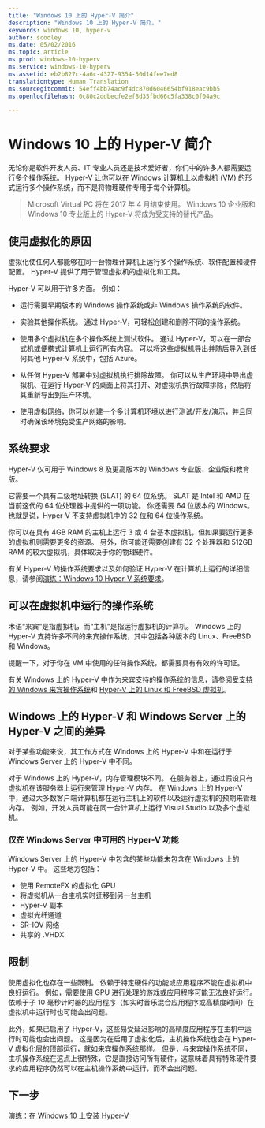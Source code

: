 ```yaml
---
title: "Windows 10 上的 Hyper-V 简介"
description: "Windows 10 上的 Hyper-V 简介。"
keywords: windows 10, hyper-v
author: scooley
ms.date: 05/02/2016
ms.topic: article
ms.prod: windows-10-hyperv
ms.service: windows-10-hyperv
ms.assetid: eb2b827c-4a6c-4327-9354-50d14fee7ed8
translationtype: Human Translation
ms.sourcegitcommit: 54eff4bb74ac9f4dc870d6046654bf918eac9bb5
ms.openlocfilehash: 0c80c2ddbecfe2ef8d35fbd66c5fa338c0f04a9c

---
```


# Windows 10 上的 Hyper-V 简介

无论你是软件开发人员、IT 专业人员还是技术爱好者，你们中的许多人都需要运行多个操作系统。  Hyper-V 让你可以在 Windows 计算机上以虚拟机 (VM) 的形式运行多个操作系统，而不是将物理硬件专用于每个计算机。

> Microsoft Virtual PC 将在 2017 年 4 月结束使用。 Windows 10 企业版和 Windows 10 专业版上的 Hyper-V 将成为受支持的替代产品。  

## 使用虚拟化的原因
虚拟化使任何人都能够在同一台物理计算机上运行多个操作系统、软件配置和硬件配置。  Hyper-V 提供了用于管理虚拟机的虚拟化和工具。

Hyper-V 可以用于许多方面。 例如：

* 运行需要早期版本的 Windows 操作系统或非 Windows 操作系统的软件。 

* 实验其他操作系统。 通过 Hyper-V，可轻松创建和删除不同的操作系统。

* 使用多个虚拟机在多个操作系统上测试软件。 通过 Hyper-V，可以在一部台式机或便携式计算机上运行所有内容。 可以将这些虚拟机导出并随后导入到任何其他 Hyper-V 系统中，包括 Azure。

* 从任何 Hyper-V 部署中对虚拟机执行排除故障。 你可以从生产环境中导出虚拟机、在运行 Hyper-V 的桌面上将其打开、对虚拟机执行故障排除，然后将其重新导出到生产环境。 

* 使用虚拟网络，你可以创建一个多计算机环境以进行测试/开发/演示，并且同时确保该环境免受生产网络的影响。

## 系统要求
Hyper-V 仅可用于 Windows 8 及更高版本的 Windows 专业版、企业版和教育版。

它需要一个具有二级地址转换 (SLAT) 的 64 位系统。 SLAT 是 Intel 和 AMD 在当前这代的 64 位处理器中提供的一项功能。  你还需要 64 位版本的 Windows。  
也就是说，Hyper-V 不支持虚拟机中的 32 位和 64 位操作系统。

你可以在具有 4GB RAM 的主机上运行 3 或 4 台基本虚拟机，但如果要运行更多的虚拟机则需要更多的资源。 另外，你可能还需要创建有 32 个处理器和 512GB RAM 的较大虚拟机，具体取决于你的物理硬件。

有关 Hyper-V 的操作系统要求以及如何验证 Hyper-V 在计算机上运行的详细信息，请参阅[演练：Windows 10 Hyper-V 系统要求](..\quick-start\enable-hyper-v.md)。


## 可以在虚拟机中运行的操作系统
术语“来宾”是指虚拟机，而“主机”是指运行虚拟机的计算机。 Windows 上的 Hyper-V 支持许多不同的来宾操作系统，其中包括各种版本的 Linux、FreeBSD 和 Windows。 

提醒一下，对于你在 VM 中使用的任何操作系统，都需要具有有效的许可证。 

有关 Windows 上的 Hyper-V 中作为来宾支持的操作系统的信息，请参阅[受支持的 Windows 来宾操作系统](supported-guest-os.md)和 [Hyper-V 上的 Linux 和 FreeBSD 虚拟机](https://technet.microsoft.com/library/dn531030.aspx)。 


## Windows 上的 Hyper-V 和 Windows Server 上的 Hyper-V 之间的差异
对于某些功能来说，其工作方式在 Windows 上的 Hyper-V 中和在运行于 Windows Server 上的 Hyper-V 中不同。 

对于 Windows 上的 Hyper-V，内存管理模块不同。 在服务器上，通过假设只有虚拟机在该服务器上运行来管理 Hyper-V 内存。 在 Windows 上的 Hyper-V 中，通过大多数客户端计算机都在运行主机上的软件以及运行虚拟机的预期来管理内存。 例如，开发人员可能在同一台计算机上运行 Visual Studio 以及多个虚拟机。

### 仅在 Windows Server 中可用的 Hyper-V 功能
Windows Server 上的 Hyper-V 中包含的某些功能未包含在 Windows 上的 Hyper-V 中。 这些地方包括：

* 使用 RemoteFX 的虚拟化 GPU 
* 将虚拟机从一台主机实时迁移到另一台主机
* Hyper-V 副本
* 虚拟光纤通道
* SR-IOV 网络
* 共享的 .VHDX

## 限制
使用虚拟化也存在一些限制。 依赖于特定硬件的功能或应用程序不能在虚拟机中良好运行。 例如，需要使用 GPU 进行处理的游戏或应用程序可能无法良好运行。 依赖于子 10 毫秒计时器的应用程序（如实时音乐混合应用程序或高精度时间）在虚拟机中运行时也可能会出问题。

此外，如果已启用了 Hyper-V，这些易受延迟影响的高精度应用程序在主机中运行时可能也会出问题。  这是因为在启用了虚拟化后，主机操作系统也会在 Hyper-V 虚拟化层的顶部运行，就如来宾操作系统那样。 但是，与来宾操作系统不同，主机操作系统在这点上很特殊，它是直接访问所有硬件，这意味着具有特殊硬件要求的应用程序仍然可以在主机操作系统中运行，而不会出问题。

## 下一步
[演练：在 Windows 10 上安装 Hyper-V](..\quick-start\enable-hyper-v.md) 



<!--HONumber=Jan17_HO2-->


